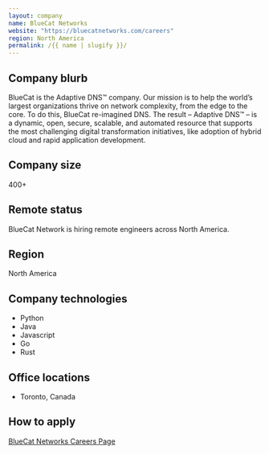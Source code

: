 ```yaml
---
layout: company
name: BlueCat Networks
website: "https://bluecatnetworks.com/careers"
region: North America
permalink: /{{ name | slugify }}/
---
```


## Company blurb

BlueCat is the Adaptive DNS™ company. Our mission is to help the world’s largest organizations thrive on network complexity, from the edge to the core. To do this, BlueCat re-imagined DNS. The result – Adaptive DNS™ – is a dynamic, open, secure, scalable, and automated resource that supports the most challenging digital transformation initiatives, like adoption of hybrid cloud and rapid application development.

## Company size

400+

## Remote status

BlueCat Network is hiring remote engineers across North America.

## Region

North America

## Company technologies

- Python
- Java
- Javascript
- Go
- Rust

## Office locations

- Toronto, Canada

## How to apply

[BlueCat Networks Careers Page](https://bluecatnetworks.com/careers/)